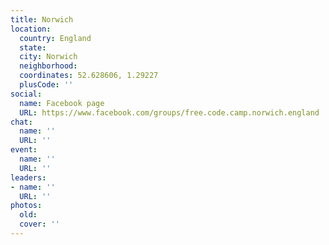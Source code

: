 ```yaml
---
title: Norwich
location:
  country: England
  state: 
  city: Norwich
  neighborhood: 
  coordinates: 52.628606, 1.29227
  plusCode: ''
social:
  name: Facebook page
  URL: https://www.facebook.com/groups/free.code.camp.norwich.england
chat:
  name: ''
  URL: ''
event:
  name: ''
  URL: ''
leaders:
- name: ''
  URL: ''
photos:
  old: 
  cover: ''
---
```

